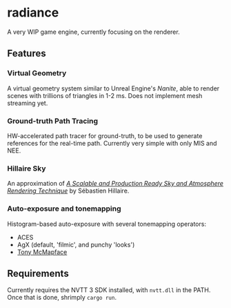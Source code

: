 # radiance

A very WIP game engine, currently focusing on the renderer.

## Features

### Virtual Geometry
A virtual geometry system similar to Unreal Engine's _Nanite_, able to render scenes with trillions of triangles in 1-2 ms. Does not implement mesh streaming yet.

### Ground-truth Path Tracing
HW-accelerated path tracer for ground-truth, to be used to generate references for the real-time path.
Currently very simple with only MIS and NEE.

### Hillaire Sky
An approximation of [_A Scalable and Production Ready Sky and Atmosphere Rendering Technique_](https://sebh.github.io/publications/egsr2020.pdf) by Sébastien Hillaire.

### Auto-exposure and tonemapping
Histogram-based auto-exposure with several tonemapping operators:
- ACES
- AgX (default, 'filmic', and punchy 'looks')
- [Tony McMapface](https://github.com/h3r2tic/tony-mc-mapface)

## Requirements
Currently requires the NVTT 3 SDK installed, with `nvtt.dll` in the PATH. 
Once that is done, shrimply `cargo run`.

